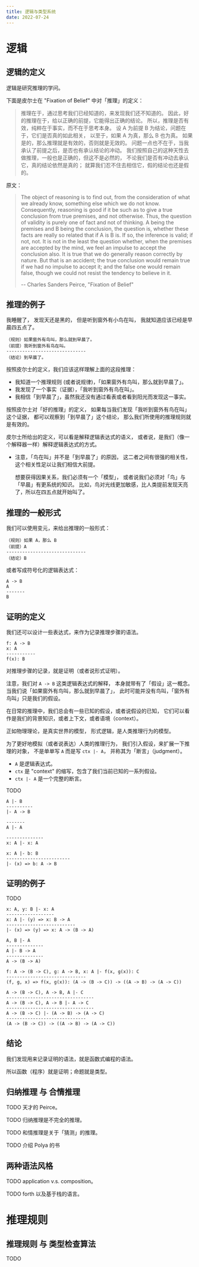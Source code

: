 ```yaml
---
title: 逻辑与类型系统
date: 2022-07-24
---
```


# 逻辑

## 逻辑的定义

逻辑是研究推理的学问。

下面是皮尔士在 "Fixation of Belief" 中对「推理」的定义：

> 推理在于，通过思考我们已经知道的，来发现我们还不知道的。
> 因此，好的推理在于，给以正确的前提，它能得出正确的结论。
> 所以，推理是否有效，纯粹在于事实，而不在于思考本身。
> 设 A 为前提 B 为结论，问题在于，它们是否真的如此相关，
> 以至于，如果 A 为真，那么 B 也为真。
> 如果是的，那么推理就是有效的，否则就是无效的。
> 问题一点也不在于，当我承认了前提之后，是否也有承认结论的冲动。
> 我们按照自己的这种天性去做推理，一般也是正确的，但这不是必然的，
> 不论我们是否有冲动去承认它，真的结论依然是真的；
> 就算我们忍不住去相信它，假的结论也还是假的。

原文：

> The object of reasoning is to find out, from the consideration of what
> we already know, something else which we do not know. Consequently,
> reasoning is good if it be such as to give a true conclusion from true
> premises, and not otherwise. Thus, the question of validity is purely
> one of fact and not of thinking. A being the premises and B being the
> conclusion, the question is, whether these facts are really so related
> that if A is B is. If so, the inference is valid; if not, not. It is
> not in the least the question whether, when the premises are accepted
> by the mind, we feel an impulse to accept the conclusion also. It is
> true that we do generally reason correctly by nature. But that is an
> accident; the true conclusion would remain true if we had no impulse
> to accept it; and the false one would remain false, though we could
> not resist the tendency to believe in it.
>
> -- Charles Sanders Peirce, "Fixation of Belief"

## 推理的例子

我睡醒了，
发现天还是黑的，
但是听到窗外有小鸟在叫，
我就知道应该已经是早晨四五点了。

```
（规则）如果窗外有鸟叫，那么就到早晨了。
（前提）我听到窗外有鸟在叫。
------------------------------
（结论）到早晨了。
```

按照皮尔士的定义，我们应该这样理解上面的这段推理：

- 我知道一个推理规则 (或者说规律)，「如果窗外有鸟叫，那么就到早晨了」。
- 我发现了一个事实（证据），「我听到窗外有鸟在叫」。
- 我相信「到早晨了」，虽然我还没有通过看表或者看到阳光而发现这一事实。

按照皮尔士对「好的推理」的定义，
如果每当我们发现「我听到窗外有鸟在叫」这个证据，
都可以观察到「到早晨了」这个结论，
那么我们所使用的推理规则就是有效的。

皮尔士所给出的定义，可以看是解释逻辑表达式的语义，
或者说，是我们（像一个解释器一样）解释逻辑表达式的方式。

- 注意，「鸟在叫」并不是「到早晨了」的原因，
  这二者之间有很强的相关性，这个相关性足以让我们相信大前提。

  想要获得因果关系，我们必须有一个「模型」，
  或者说我们必须对「鸟」与「早晨」有更系统的知识。
  比如，鸟对光线更加敏感，比人类提前发现天亮了，所以在四五点就开始叫了。

## 推理的一般形式

我们可以使用变元，来给出推理的一般形式：

```
（规则）如果 A，那么 B
（前提）A
------------------------------
（结论）B
```

或者写成符号化的逻辑表达式：

```
A -> B
A
-------
B
```

## 证明的定义

我们还可以设计一些表达式，来作为记录推理步骤的语法。

```
f: A -> B
x: A
-----------
f(x): B
```

对推理步骤的记录，就是证明（或者说形式证明）。

注意，我们对 `A -> B` 这类逻辑表达式的解释，
本身就带有了「假设」这一概念。
当我们说「如果窗外有鸟叫，那么就到早晨了」，
此时可能并没有鸟叫，「窗外有鸟叫」只是我们的假设。

在日常的推理中，我们总会有一些已知的假设，或者说假设的已知，
它们可以看作是我们的背景知识，或者上下文，或者语境（context）。

正如物理理论，是真实世界的模型，
形式逻辑，是人类推理行为的模型。

为了更好地模拟（或者说表达）人类的推理行为，
我们引入假设，来扩展一下推理的对象，
不是单单写 `A` 而是写 `ctx |- A`，
并称其为「断言」（judgment）。

- `A` 是逻辑表达式。
- `ctx` 是 "context" 的缩写，包含了我们当前已知的一系列假设。
- `ctx |- A` 是一个完整的断言。

TODO

```
A |- B
----------
|- A -> B
```

```
-------
A |- A
```

```
--------------
x: A |- x: A
```

```
x: A |- b: B
------------------------
|- (x) => b: A -> B
```

## 证明的例子

TODO

```
x: A, y: B |- x: A
------------------
x: A |- (y) => x: B -> A
--------------------------
|- (x) => (y) => x: A -> (B -> A)
```

```
A, B |- A
--------------
A |- B -> A
--------------
A -> (B -> A)
```

```
f: A -> (B -> C), g: A -> B, x: A |- f(x, g(x)): C
------------------------------
(f, g, x) => f(x, g(x)): (A -> (B -> C)) -> ((A -> B) -> (A -> C))
```

```
A -> (B -> C), A -> B, A |- C
---------------------------------
A -> (B -> C), A -> B |- A -> C
---------------------------------
A -> (B -> C) |- (A -> B) -> (A -> C)
------------------------------
(A -> (B -> C)) -> ((A -> B) -> (A -> C))
```

## 结论

我们发现用来记录证明的语法，就是函数式编程的语法。

所以函数（程序）就是证明；命题就是类型。

## 归纳推理 与 合情推理

TODO 天才的 Peirce。

TODO 归纳推理是不完全的推理。

TODO 和情推理是关于「猜测」的推理。

TODO 介绍 Polya 的书

## 两种语法风格

TODO application v.s. composition。

TODO forth 以及基于栈的语言。

# 推理规则

## 推理规则 与 类型检查算法

TODO
